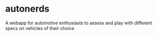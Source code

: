 # autonerds
A webapp for automotive enthusiasts to assess and play with different specs on vehicles of their choice
